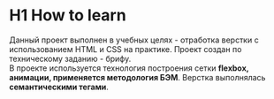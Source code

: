 # H1 How to learn  
Данный проект выполнен в учебных целях - отработка верстки с использованием HTML и CSS на практике. Проект создан по техническому заданию - брифу.  
В проекте используется технология построения сетки __flexbox, анимации, применяется методология БЭМ__. Верстка выполнялась __семантическими тегами__.